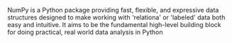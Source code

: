 NumPy is a Python package providing fast, flexible, and expressive data structures designed to make working with 'relationa' or 'labeled' data both easy and intuitive.
It aims to be the fundamental high-level building block for doing practical, real world data analysis in Python
